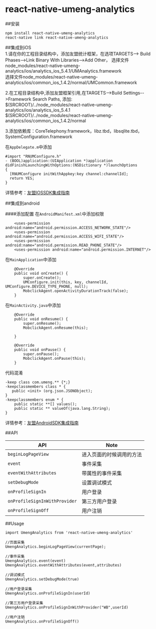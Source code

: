 # react-native-umeng-analytics
##安装
```
npm install react-native-umeng-analytics
react-native link react-native-umeng-analytics
```

##集成到iOS<br>
1.请在你的工程目录结构中，添加友盟统计框架，在选项TARGETS--> Build Phases-->Link Binary With Libraries-->Add Other，
选择文件node_modules/react-native-umeng-analytics/ios/analytics_ios_5.4.1/UMAnalytics.framework<br>
选择文件node_modules/react-native-umeng-analytics/ios/common_ios_1.4.2/normal/UMCommon.framework<br>

2.在工程目录结构中,添加友盟框架引用,在TARGETS-->Build Settings-->Framework Search Paths, 添加:<br>
$(SRCROOT)/../node_modules/react-native-umeng-analytics/ios/analytics_ios_5.4.1<br>
$(SRCROOT)/../node_modules/react-native-umeng-analytics/ios/common_ios_1.4.2/normal<br>

3.添加依赖库：CoreTelephony.framework，libz.tbd，libsqlite.tbd，SystemConfiguration.framework

在`AppDelegate.m`中添加
```
#import "RNUMConfigure.h"
- (BOOL)application:(UIApplication *)application didFinishLaunchingWithOptions:(NSDictionary *)launchOptions
{
  [RNUMConfigure initWithAppkey:key channel:channelId];
  return YES;
}
```


详情参考：[友盟IOSSDK集成指南](https://developer.umeng.com/docs/66632/detail/66898)<br>

##集成到android


####添加配置
在`AndroidManifest.xml`中添加权限
```
    <uses-permission android:name="android.permission.ACCESS_NETWORK_STATE"/>
    <uses-permission android:name="android.permission.ACCESS_WIFI_STATE"/>
    <uses-permission android:name="android.permission.READ_PHONE_STATE"/>
    <uses-permission android:name="android.permission.INTERNET"/>
```

在`MainApplication`中添加
```
    @Override
    public void onCreate() {
        super.onCreate();
        UMConfigure.init(this, key, channelId, UMConfigure.DEVICE_TYPE_PHONE, null);
        MobclickAgent.openActivityDurationTrack(false);
    }
```

在`MainActivity.java`中添加
```
    @Override
    public void onResume() {
        super.onResume();
        MobclickAgent.onResume(this);

    }

    @Override
    public void onPause() {
        super.onPause();
        MobclickAgent.onPause(this);
    }
```
代码混淆

```
-keep class com.umeng.** {*;}
-keepclassmembers class * {
   public <init> (org.json.JSONObject);
}
-keepclassmembers enum * {
    public static **[] values();
    public static ** valueOf(java.lang.String);
}
```

详情参考：[友盟AndroidSDK集成指南](https://developer.umeng.com/docs/66632/detail/66889)<br>

##API

| API | Note |    
|---|---|
| `beginLogPageView` | 进入页面的时候调用的方法 |
| `event` | 事件采集 |
| `eventWithAttributes` | 带属性的事件采集 |
| `setDebugMode` | 设置调试模式 |
| `onProfileSignIn` | 用户登录 |
| `onProfileSignInWithProvider` | 第三方用户登录 |
| `onProfileSignOff` | 用户注销 |



##Usage

```
import UmengAnalytics from 'react-native-umeng-analytics'

//页面采集
UmengAnalytics.beginLogPageView(currentPage);

//事件采集
UmengAnalytics.event(event)
UmengAnalytics.eventWithAttributes(event,attributes)

//调试模式
UmengAnalytics.setDebugMode(true)

//用户登录采集
UmengAnalytics.onProfileSignIn(userId)

//第三方用户登录采集
UmengAnalytics.onProfileSignInWithProvider("WB",userId)

//用户注销
UmengAnalytics.onProfileSignOff()

```

